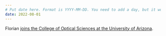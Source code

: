 ```yaml
---
# Put date here. Format is YYYY-MM-DD. You need to add a day, but it won't display.
date: 2022-08-01
---
```

Florian [joins the College of Optical Sciences at the University of Arizona](https://www.optics.arizona.edu/news-events/news/quicknews/welcome-associate-prof-florian-willomitzer).